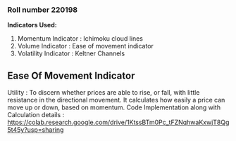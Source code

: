 ### Roll number 220198
**Indicators Used:**
1. Momentum Indicator : Ichimoku cloud lines  
2. Volume Indicator : Ease of movement indicator
3. Volatility Indicator : Keltner Channels
## Ease Of Movement Indicator
Utility : To discern whether prices are able to rise, or fall, with little resistance in the directional movement.
          It calculates how easily a price can move up or down, based on momentum.
Code Implementation along with Calculation details : https://colab.research.google.com/drive/1KtssBTm0Pc_tFZNqhwaKxwjT8Qg5t45y?usp=sharing
